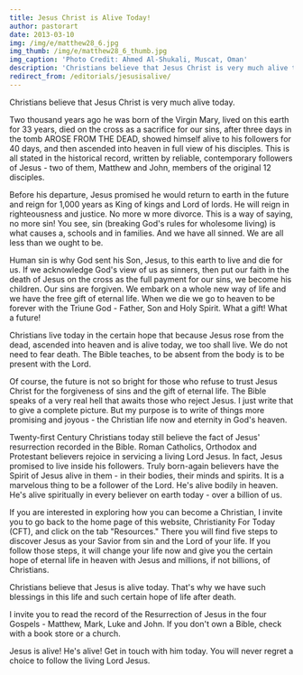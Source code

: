 ```yaml
---
title: Jesus Christ is Alive Today!
author: pastorart
date: 2013-03-10
img: /img/e/matthew28_6.jpg
img_thumb: /img/e/matthew28_6_thumb.jpg
img_caption: 'Photo Credit: Ahmed Al-Shukali, Muscat, Oman'
description: 'Christians believe that Jesus Christ is very much alive today. Two thousand years ago he was born of the Virgin Mary, lived on this earth for 33 years, died on the cross as a sacrifice for our sins, after three days in the tomb AROSE FROM THE DEAD, showed&hellip;'
redirect_from: /editorials/jesusisalive/
---
```


Christians believe that Jesus Christ is very much alive today.

Two thousand years ago he was born of the Virgin Mary, lived on this earth for 33 years, died on the cross as a sacrifice for our sins, after three days in the tomb AROSE FROM THE DEAD, showed himself alive to his followers for 40 days, and then ascended into heaven in full view of his disciples. This is all stated in the historical record, written by reliable, contemporary followers of Jesus - two of them, Matthew and John, members of the original 12 disciples.

Before his departure, Jesus promised he would return to earth in the future and reign for 1,000 years as King of kings and Lord of lords. He will reign in righteousness and justice. No more w more divorce. This is a way of saying, no more sin! You see, sin (breaking God's rules for wholesome living) is what causes a, schools and in families. And we have all sinned. We are all less than we ought to be.

Human sin is why God sent his Son, Jesus, to this earth to live and die for us. If we acknowledge God's view of us as sinners, then put our faith in the death of Jesus on the cross as the full payment for our sins, we become his children. Our sins are forgiven. We embark on a whole new way of life and we have the free gift of eternal life. When we die we go to heaven to be forever with the Triune God - Father, Son and Holy Spirit. What a gift! What a future!

Christians live today in the certain hope that because Jesus rose from the dead, ascended into heaven and is alive today, we too shall live. We do not need to fear death. The Bible teaches, to be absent from the body is to be present with the Lord.

Of course, the future is not so bright for those who refuse to trust Jesus Christ for the forgiveness of sins and the gift of eternal life. The Bible speaks of a very real hell that awaits those who reject Jesus. I just write that to give a complete picture. But my purpose is to write of things more promising and joyous - the Christian life now and eternity in God's heaven.

Twenty-first Century Christians today still believe the fact of Jesus' resurrection recorded in the Bible. Roman Catholics, Orthodox and Protestant believers rejoice in servicing a living Lord Jesus. In fact, Jesus promised to live inside his followers. Truly born-again believers have the Spirit of Jesus alive in them - in their bodies, their minds and spirits. It is a marvelous thing to be a follower of the Lord. He's alive bodily in heaven. He's alive spiritually in every believer on earth today - over a billion of us.

If you are interested in exploring how you can become a Christian, I invite you to go back to the home page of this website, Christianity For Today (CFT), and click on the tab "Resources." There you will find five steps to discover Jesus as your Savior from sin and the Lord of your life. If you follow those steps, it will change your life now and give you the certain hope of eternal life in heaven with Jesus and millions, if not billions, of Christians.

Christians believe that Jesus is alive today. That's why we have such blessings in this life and such certain hope of life after death.

I invite you to read the record of the Resurrection of Jesus in the four Gospels - Matthew, Mark, Luke and John. If you don't own a Bible, check with a book store or a church.

Jesus is alive! He's alive! Get in touch with him today. You will never regret a choice to follow the living Lord Jesus.
